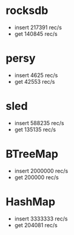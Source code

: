 
# rocksdb
* insert 217391 rec/s
* get 140845 rec/s

# persy
* insert 4625 rec/s
* get 42553 rec/s

# sled
* insert 588235 rec/s
* get 135135 rec/s

# BTreeMap
* insert 2000000 rec/s
* get 200000 rec/s

# HashMap
* insert 3333333 rec/s
* get 204081 rec/s
